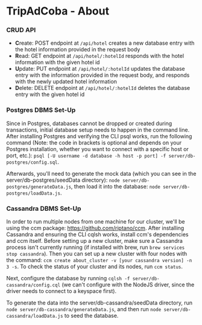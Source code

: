 # TripAdCoba - About

### CRUD API

- **C**reate: POST endpoint at `/api/hotel` creates a new database entry with the hotel information provided in the request body
- **R**ead: GET endpoint at `/api/hotel/:hotelId` responds with the hotel information with the given hotel id
- **U**pdate: PUT endpoint at `/api/hotel/:hotelId` updates the database entry with the information provided in the request body, and responds with the newly updated hotel information
- **D**elete: DELETE endpoint at `/api/hotel/:hotelId` deletes the database entry with the given hotel id


### Postgres DBMS Set-Up

Since in Postgres, databases cannot be dropped or created during transactions, initial database setup needs to happen in the command line. After installing Postgres and verifying the CLI psql works, run the following command (Note: the code in brackets is optional and depends on your Postgres installation, whether you want to connect with a specific host or port, etc.): `psql [-U username -d database -h host -p port] -f server/db-postgres/config.sql`.

Afterwards, you'll need to generate the mock data (which you can see in the server/db-postgres/seedData directory): `node server/db-postgres/generateData.js`, then load it into the database: `node server/db-postgres/loadData.js`.


### Cassandra DBMS Set-Up

In order to run multiple nodes from one machine for our cluster, we'll be using the ccm package: https://github.com/riptano/ccm. After installing Cassandra and ensuring the CLI cqlsh works, install ccm's dependencies and ccm itself. Before setting up a new cluster, make sure a Cassandra process isn't currently running (if installed with brew, run `brew services stop cassandra`). Then you can set up a new cluster with four nodes with the command: `ccm create about_cluster -v [your cassandra version] -n 3 -s`. To check the status of your cluster and its nodes, run `ccm status`.

Next, configure the database by running `cqlsh -f server/db-cassandra/config.cql` (we can't configure with the NodeJS driver, since the driver needs to connect to a keyspace first).

To generate the data into the server/db-cassandra/seedData directory, run `node server/db-cassandra/generateData.js`, and then run `node server/db-cassandra/loadData.js` to seed the database.
